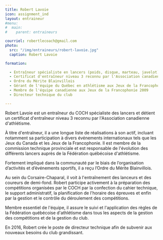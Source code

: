 ```yaml
---
title: Robert Lavoie
icon: assignment_ind
layout: entraineur
#menu:
#  main:
#    parent: entraineurs

courriel: robertlecoach@gmail.com
photo:
  src: "/img/entraineurs/robert-lavoie.jpg"
  caption: Robert Lavoie

formation:

  - Entraîneur spécialiste en lancers (poids, disque, marteau, javelot) et demi-fond
  - Certificat d'entraîneur niveau 3 reconnu par l'Association canadienne d'athlétisme
  - Ordre du Mérite Blainvillois
  - Gérant de l'équipe du Québec en athlétisme aux Jeux de la Francophonie 2005
  - Membre de l'équipe canadienne aux Jeux de la Francophonie 2009
  - Directeur technique du club

---
```


Robert Lavoie est un entraîneur du COCH spécialiste des lancers et détient un certificat d'entraîneur niveau 3 reconnu par l'Association canadienne d'athlétisme.

À titre d'entraîneur, il a une longue liste de réalisations à son actif, incluant notamment sa participation à divers événements internationaux tels que les Jeux du Canada et les Jeux de la Francophonie. Il est membre de la commission technique provinciale et est responsable de l'évolution des différents lancers auprès de la Fédération québécoise d'athlétisme.

Fortement impliqué dans la communauté par le biais de l’organisation d’activités et d’événements sportifs, il a reçu l’Ordre du Mérite Blainvillois.

Au sein du Corsaire-Chaparal, il voit à l'entraînement des lanceurs et des coureurs de demi-fond. Robert participe activement à la préparation des compétitions organisées par le COCH par la confection du cahier technique, le support administratif, la planification de l'horaire des épreuves et enfin par la gestion et le contrôle du déroulement des compétitions.

Membre essentiel de l'équipe, il assure le suivi et l'application des règles de la Fédération québécoise d'athlétisme dans tous les aspects de la gestion des compétitions et de la gestion du club.

En 2016, Robert crée le poste de directeur technique afin de subvenir aux nouveaux besoins du club grandissant.
